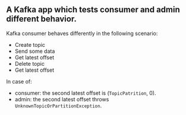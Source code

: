 ## A Kafka app which tests consumer and admin different behavior.

Kafka consumer behaves differently in the following scenario:
* Create topic
* Send some data
* Get latest offset
* Delete topic
* Get latest offset

In case of:
* consumer: the second latest offset is (`TopicPatrition`, 0).
* admin: the second latest offset throws `UnknownTopicOrPartitionException`.
